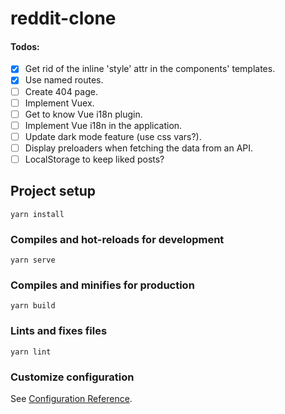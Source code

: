 # reddit-clone

#### Todos:

- [x] Get rid of the inline 'style' attr in the components' templates.
- [x] Use named routes.
- [ ] Create 404 page.
- [ ] Implement Vuex.
- [ ] Get to know Vue i18n plugin.
- [ ] Implement Vue i18n in the application.
- [ ] Update dark mode feature (use css vars?).
- [ ] Display preloaders when fetching the data from an API.
- [ ] LocalStorage to keep liked posts?

## Project setup

```
yarn install
```

### Compiles and hot-reloads for development

```
yarn serve
```

### Compiles and minifies for production

```
yarn build
```

### Lints and fixes files

```
yarn lint
```

### Customize configuration

See [Configuration Reference](https://cli.vuejs.org/config/).
